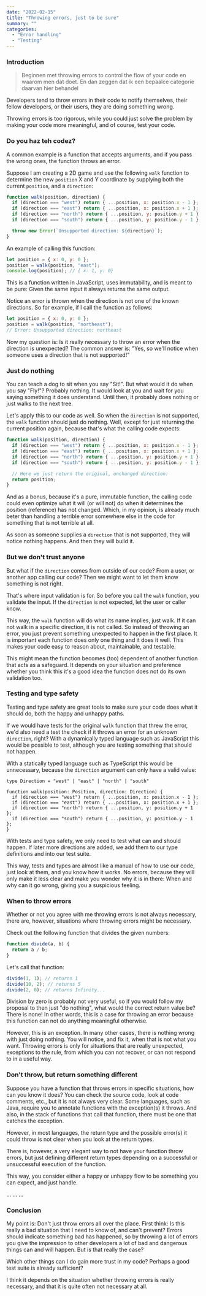 ```yaml
---
date: "2022-02-15"
title: "Throwing errors, just to be sure"
summary: ""
categories:
  - "Error handling"
  - "Testing"
---
```


### Introduction

> Beginnen met throwing errors to control the flow of your code en waarom men dat doet.
> En dan zeggen dat ik een bepaalce categorie daarvan hier behandel

Developers tend to throw errors in their code to notify themselves, their fellow developers, or their users, they are doing something wrong.

Throwing errors is too rigorous, while you could just solve the problem by making your code more meaningful, and of course, test your code.

### Do you haz teh codez?

A common example is a function that accepts arguments, and if you pass the wrong ones, the function throws an error.

Suppose I am creating a 2D game and use the following `walk` function to determine the new `position` X and Y coordinate by supplying both the current `position`, and a `direction`:

```js
function walk(position, direction) {
  if (direction === "west") return { ...position, x: position.x - 1 };
  if (direction === "east") return { ...position, x: position.x + 1 };
  if (direction === "north") return { ...position, y: position.y + 1 };
  if (direction === "south") return { ...position, y: position.y - 1 };

  throw new Error(`Unsupported direction: ${direction}`);
}
```

An example of calling this function:

```js
let position = { x: 0, y: 0 };
position = walk(position, "east");
console.log(position); // { x: 1, y: 0}
```

This is a function written in JavaScript, uses immutability, and is meant to be pure: Given the same input it always returns the same output.

Notice an error is thrown when the direction is not one of the known directions. So for example, if I call the function as follows:

```js
let position = { x: 0, y: 0 };
position = walk(position, "northeast");
// Error: Unsupported direction: northeast
```

Now my question is: Is it really necessary to throw an error when the direction is unexpected? The common answer is: "Yes, so we'll notice when someone uses a direction that is not supported!"

### Just do nothing

You can teach a dog to sit when you say "Sit!". But what would it do when you say "Fly!"? Probably nothing. It would look at you and wait for you saying something it does understand. Until then, it probably does nothing or just walks to the next tree.

Let's apply this to our code as well. So when the `direction` is not supported, the `walk` function should just do nothing. Well, except for just returning the current position again, because that's what the calling code expects:

```js
function walk(position, direction) {
  if (direction === "west") return { ...position, x: position.x - 1 };
  if (direction === "east") return { ...position, x: position.x + 1 };
  if (direction === "north") return { ...position, y: position.y + 1 };
  if (direction === "south") return { ...position, y: position.y - 1 };

  // Here we just return the original, unchanged direction:
  return position;
}
```

And as a bonus, because it's a pure, immutable function, the calling code could even optimize what it will (or will not) do when it determines the position (reference) has not changed. Which, in my opinion, is already much beter than handling a terrible error somewhere else in the code for something that is not terrible at all.

As soon as someone supplies a `direction` that is not supported, they will notice nothing happens. And then they will build it.

### But we don't trust anyone

But what if the `direction` comes from outside of our code? From a user, or another app calling our code? Then we might want to let them know something is not right.

That's where input validation is for. So before you call the `walk` function, you validate the input. If the `direction` is not expected, let the user or caller know.

This way, the `walk` function will do what its name implies, just walk. If it can not walk in a specific direction, it is not called. So instead of throwing an error, you just prevent something unexpected to happen in the first place. It is important each function does only one thing and it does it well. This makes your code easy to reason about, maintainable, and testable.

This might mean the function becomes (too) dependent of another function that acts as a safeguard. It depends on your situation and preference whether you think this it's a good idea the function does not do its own validation too.

### Testing and type safety

Testing and type safety are great tools to make sure your code does what it should do, both the happy and unhappy paths.

If we would have tests for the original `walk` function that threw the error, we'd also need a test the check if it throws an error for an unknown `direction`, right? With a dynamically typed language such as JavaScript this would be possible to test, although you are testing something that should not happen.

With a statically typed language such as TypeScript this would be unnecessary, because the `direction` argument can only have a valid value:

```
type Direction = "west" | "east" | "north" | "south"

function walk(position: Position, direction: Direction) {
  if (direction === "west") return { ...position, x: position.x - 1 };
  if (direction === "east") return { ...position, x: position.x + 1 };
  if (direction === "north") return { ...position, y: position.y + 1 };
  if (direction === "south") return { ...position, y: position.y - 1 };
}
```

With tests and type safety, we only need to test what can and should happen. If later more directions are added, we add them to our type definitions and into our test suite. 

This way, tests and types are almost like a manual of how to use our code, just look at them, and you know how it works. No errors, because they will only make it less clear and make you wonder why it is in there: When and why can it go wrong, giving you a suspicious feeling.

### When to throw errors

Whether or not you agree with me throwing errors is not always necessary, there are, however, situations where throwing errors might be necessary.

Check out the following function that divides the given numbers:

```js
function divide(a, b) {
  return a / b;
}
```

Let's call that function:

```js
divide(1, 1); // returns 1
divide(10, 2); // returns 5
divide(2, 0); // returns Infinity...
```

Division by zero is probably not very useful, so if you would follow my proposal to then just "do nothing", what would the correct return value be? There is none! In other words, this is a case for throwing an error because this function can not do anything meaningful otherwise.

However, this is an exception. In many other cases, there is nothing wrong with just doing nothing. You will notice, and fix it, when that is not what you want. Throwing errors is only for situations that are really unexpected, exceptions to the rule, from which you can not recover, or can not respond to in a useful way.

### Don't throw, but return something different

Suppose you have a function that throws errors in specific situations, how can you know it does? You can check the source code, look at code comments, etc., but it is not always very clear. Some languages, such as Java, require you to annotate functions with the exception(s) it throws. And also, in the stack of functions that call that function, there must be one that catches the exception.

However, in most languages, the return type and the possible error(s) it could throw is not clear when you look at the return types.

There is, however, a very elegant way to not have your function throw errors, but just defining different return types depending on a successful or unsuccessful execution of the function.

This way, you consider either a happy or unhappy flow to be something you can expect, and just handle.

...
...
...

### Conclusion

My point is: Don't just throw errors all over the place. First think: Is this really a bad situation that I need to know of, and can't prevent? Errors should indicate something bad has happened, so by throwing a lot of errors you give the impression to other developers a lot of bad and dangerous things can and will happen. But is that really the case?

Which other things can I do gain more trust in my code? Perhaps a good test suite is already sufficient?

I think it depends on the situation whether throwing errors is really necessary, and that it is quite often not necessary at all.